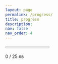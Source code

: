 ```yaml
---
layout: page
permalink: /progress/
title: progress
description:
nav: false
nav_order: 4
---
```


<progress max="25" value="0">0%</progress>

0 / 25 лв